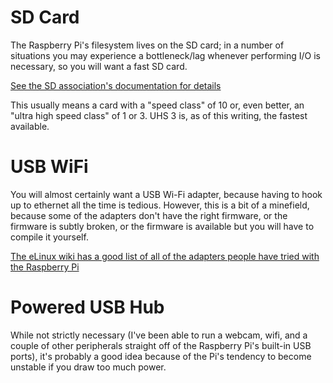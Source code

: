 

# SD Card

The Raspberry Pi's filesystem lives on the SD card; in a number of situations you may experience a bottleneck/lag whenever performing I/O is necessary, so you will want a fast SD card.

[See the SD association's documentation for details](https://www.sdcard.org/developers/overview/speed_class/)

This usually means a card with a "speed class" of 10 or, even better, an "ultra high speed class" of 1 or 3. 
UHS 3 is, as of this writing, the fastest available.

# USB WiFi 

You will almost certainly want a USB Wi-Fi adapter, because having to hook up to ethernet all the time is tedious.
However, this is a bit of a minefield, because some of the adapters don't have the right firmware, or the firmware is subtly broken, or the firmware is available but you will have to compile it yourself.

[The eLinux wiki has a good list of all of the adapters people have tried with the Raspberry Pi](http://elinux.org/RPi_USB_Wi-Fi_Adapters)

# Powered USB Hub

While not strictly necessary (I've been able to run a webcam, wifi, and a couple of other peripherals straight off of the Raspberry Pi's built-in USB ports), it's probably a good idea because of the Pi's tendency to become unstable if you draw too much power.